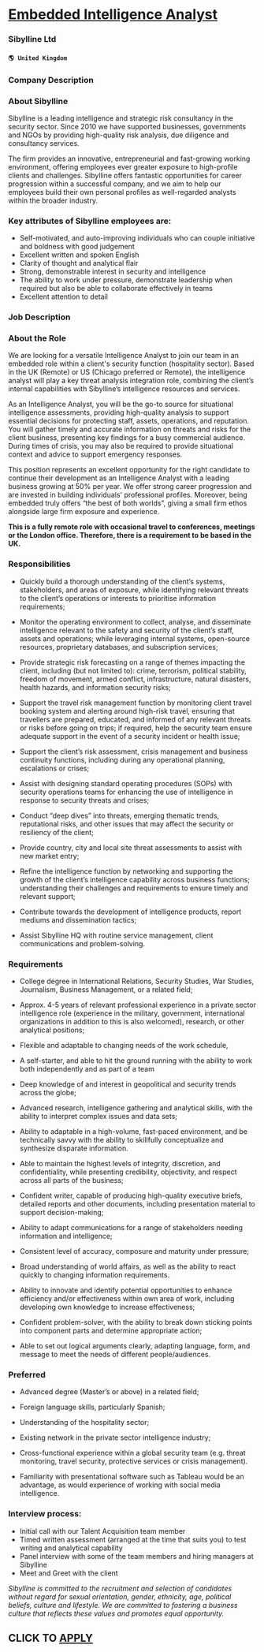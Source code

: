# [Embedded Intelligence Analyst](https://www.remotewlb.com/apply/embedded-intelligence-analyst-63996)  
### Sibylline Ltd  
#### `🌎 United Kingdom`  

### Company Description

### About Sibylline

Sibylline is a leading intelligence and strategic risk consultancy in the security sector. Since 2010 we have supported businesses, governments and NGOs by providing high-quality risk analysis, due diligence and consultancy services.

The firm provides an innovative, entrepreneurial and fast-growing working environment, offering employees ever greater exposure to high-profile clients and challenges. Sibylline offers fantastic opportunities for career progression within a successful company, and we aim to help our employees build their own personal profiles as well-regarded analysts within the broader industry.

### Key attributes of Sibylline employees are:

  * Self-motivated, and auto-improving individuals who can couple initiative and boldness with good judgement
  * Excellent written and spoken English
  * Clarity of thought and analytical flair
  * Strong, demonstrable interest in security and intelligence
  * The ability to work under pressure, demonstrate leadership when required but also be able to collaborate effectively in teams
  * Excellent attention to detail **​**

### Job Description

### About the Role

We are looking for a versatile Intelligence Analyst to join our team in an embedded role within a client's security function (hospitality sector). Based in the UK (Remote) or US (Chicago preferred or Remote), the intelligence analyst will play a key threat analysis integration role, combining the client’s internal capabilities with Sibylline’s intelligence resources and services.

As an Intelligence Analyst, you will be the go-to source for situational intelligence assessments, providing high-quality analysis to support essential decisions for protecting staff, assets, operations, and reputation. You will gather timely and accurate information on threats and risks for the client business, presenting key findings for a busy commercial audience. During times of crisis, you may also be required to provide situational context and advice to support emergency responses.

This position represents an excellent opportunity for the right candidate to continue their development as an Intelligence Analyst with a leading business growing at 50% per year. We offer strong career progression and are invested in building individuals' professional profiles. Moreover, being embedded truly offers “the best of both worlds”, giving a small firm ethos alongside large firm exposure and experience.

**This is a fully remote role with occasional travel to conferences, meetings or the London office. Therefore, there is a requirement to be based in the UK.**

### Responsibilities

  * Quickly build a thorough understanding of the client’s systems, stakeholders, and areas of exposure, while identifying relevant threats to the client’s operations or interests to prioritise information requirements; 

  * Monitor the operating environment to collect, analyse, and disseminate intelligence relevant to the safety and security of the client’s staff, assets and operations; while leveraging internal systems, open-source resources, proprietary databases, and subscription services; 

  * Provide strategic risk forecasting on a range of themes impacting the client, including (but not limited to): crime, terrorism, political stability, freedom of movement, armed conflict, infrastructure, natural disasters, health hazards, and information security risks; 

  * Support the travel risk management function by monitoring client travel booking system and alerting around high-risk travel, ensuring that travellers are prepared, educated, and informed of any relevant threats or risks before going on trips; if required, help the security team ensure adequate support in the event of a security incident or health issue; 

  * Support the client’s risk assessment, crisis management and business continuity functions, including during any operational planning, escalations or crises; 

  * Assist with designing standard operating procedures (SOPs) with security operations teams for enhancing the use of intelligence in response to security threats and crises; 

  * Conduct “deep dives” into threats, emerging thematic trends, reputational risks, and other issues that may affect the security or resiliency of the client; 

  * Provide country, city and local site threat assessments to assist with new market entry; 

  * Refine the intelligence function by networking and supporting the growth of the client’s intelligence capability across business functions; understanding their challenges and requirements to ensure timely and relevant support; 

  * Contribute towards the development of intelligence products, report mediums and dissemination tactics; 

  * Assist Sibylline HQ with routine service management, client communications and problem-solving. 

### Requirements

  * College degree in International Relations, Security Studies, War Studies, Journalism, Business Management, or a related field; 

  * Approx. 4-5 years of relevant professional experience in a private sector intelligence role (experience in the military, government, international organizations in addition to this is also welcomed), research, or other analytical positions; 

  * Flexible and adaptable to changing needs of the work schedule, 

  * A self-starter, and able to hit the ground running with the ability to work both independently and as part of a team 

  * Deep knowledge of and interest in geopolitical and security trends across the globe; 

  * Advanced research, intelligence gathering and analytical skills, with the ability to interpret complex issues and data sets; 

  * Ability to adaptable in a high-volume, fast-paced environment, and be technically savvy with the ability to skillfully conceptualize and synthesize disparate information. 

  * Able to maintain the highest levels of integrity, discretion, and confidentiality, while presenting credibility, objectivity, and respect across all parts of the business; 

  * Confident writer, capable of producing high-quality executive briefs, detailed reports and other documents, including presentation material to support decision-making; 

  * Ability to adapt communications for a range of stakeholders needing information and intelligence; 

  * Consistent level of accuracy, composure and maturity under pressure; 

  * Broad understanding of world affairs, as well as the ability to react quickly to changing information requirements. 

  * Ability to innovate and identify potential opportunities to enhance efficiency and/or effectiveness within own area of work, including developing own knowledge to increase effectiveness; 

  * Confident problem-solver, with the ability to break down sticking points into component parts and determine appropriate action; 

  * Able to set out logical arguments clearly, adapting language, form, and message to meet the needs of different people/audiences. 

### Preferred

  * Advanced degree (Master’s or above) in a related field; 

  * Foreign language skills, particularly Spanish; 

  * Understanding of the hospitality sector; 

  * Existing network in the private sector intelligence industry; 

  * Cross-functional experience within a global security team (e.g. threat monitoring, travel security, protective services or crisis management). 

  * Familiarity with presentational software such as Tableau would be an advantage, as would experience of working with social media intelligence. 

### Interview process:

  * Initial call with our Talent Acquisition team member
  * Timed written assessment (arranged at the time that suits you) to test writing and analytical capability
  * Panel interview with some of the team members and hiring managers at Sibylline
  * Meet and Greet with the client 

_Sibylline is committed to the recruitment and selection of candidates without regard for sexual orientation, gender, ethnicity, age, political beliefs, culture and lifestyle. We are committed to fostering a business culture that reflects these values and promotes equal opportunity._

  
## CLICK TO [APPLY](https://www.remotewlb.com/apply/embedded-intelligence-analyst-63996)

